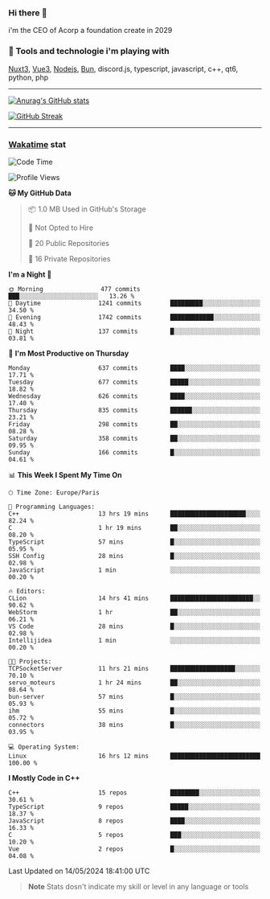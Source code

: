 ### Hi there 👋

i'm the CEO of Acorp a foundation create in 2029  

### 🧰 Tools and technologie i'm playing with

[Nuxt3](https://nuxt.com), [Vue3](https://vuejs.org/), [Nodejs](https://nodejs.org), [Bun](https://bun.sh/), discord.js, typescript, javascript, c++, qt6, python, php

---

[![Anurag's GitHub stats](https://github-readme-stats.vercel.app/api?username=ackimixs&show_icons=true&theme=github_dark&count_private=true)](https://www.ackimixs.xyz)

[![GitHub Streak](https://github-readme-streak-stats.herokuapp.com?user=Ackimixs&theme=github-dark-blue&date_format=j%20M%5B%20Y%5D&mode=weekly)](https://git.io/streak-stats)

---
 
 ### [Wakatime](https://wakatime.com/) stat

<!--START_SECTION:waka-->
![Code Time](http://img.shields.io/badge/Code%20Time-1%2C099%20hrs%2052%20mins-blue)

![Profile Views](http://img.shields.io/badge/Profile%20Views-0-blue)

**🐱 My GitHub Data** 

> 📦 1.0 MB Used in GitHub's Storage 
 > 
> 🚫 Not Opted to Hire
 > 
> 📜 20 Public Repositories 
 > 
> 🔑 16 Private Repositories 
 > 
**I'm a Night 🦉** 

```text
🌞 Morning                477 commits         ███░░░░░░░░░░░░░░░░░░░░░░   13.26 % 
🌆 Daytime                1241 commits        █████████░░░░░░░░░░░░░░░░   34.50 % 
🌃 Evening                1742 commits        ████████████░░░░░░░░░░░░░   48.43 % 
🌙 Night                  137 commits         █░░░░░░░░░░░░░░░░░░░░░░░░   03.81 % 
```
📅 **I'm Most Productive on Thursday** 

```text
Monday                   637 commits         ████░░░░░░░░░░░░░░░░░░░░░   17.71 % 
Tuesday                  677 commits         █████░░░░░░░░░░░░░░░░░░░░   18.82 % 
Wednesday                626 commits         ████░░░░░░░░░░░░░░░░░░░░░   17.40 % 
Thursday                 835 commits         ██████░░░░░░░░░░░░░░░░░░░   23.21 % 
Friday                   298 commits         ██░░░░░░░░░░░░░░░░░░░░░░░   08.28 % 
Saturday                 358 commits         ██░░░░░░░░░░░░░░░░░░░░░░░   09.95 % 
Sunday                   166 commits         █░░░░░░░░░░░░░░░░░░░░░░░░   04.61 % 
```


📊 **This Week I Spent My Time On** 

```text
🕑︎ Time Zone: Europe/Paris

💬 Programming Languages: 
C++                      13 hrs 19 mins      █████████████████████░░░░   82.24 % 
C                        1 hr 19 mins        ██░░░░░░░░░░░░░░░░░░░░░░░   08.20 % 
TypeScript               57 mins             █░░░░░░░░░░░░░░░░░░░░░░░░   05.95 % 
SSH Config               28 mins             █░░░░░░░░░░░░░░░░░░░░░░░░   02.98 % 
JavaScript               1 min               ░░░░░░░░░░░░░░░░░░░░░░░░░   00.20 % 

🔥 Editors: 
CLion                    14 hrs 41 mins      ███████████████████████░░   90.62 % 
WebStorm                 1 hr                ██░░░░░░░░░░░░░░░░░░░░░░░   06.21 % 
VS Code                  28 mins             █░░░░░░░░░░░░░░░░░░░░░░░░   02.98 % 
Intellijidea             1 min               ░░░░░░░░░░░░░░░░░░░░░░░░░   00.20 % 

🐱‍💻 Projects: 
TCPSocketServer          11 hrs 21 mins      ██████████████████░░░░░░░   70.10 % 
servo_moteurs            1 hr 24 mins        ██░░░░░░░░░░░░░░░░░░░░░░░   08.64 % 
bun-server               57 mins             █░░░░░░░░░░░░░░░░░░░░░░░░   05.93 % 
ihm                      55 mins             █░░░░░░░░░░░░░░░░░░░░░░░░   05.72 % 
connectors               38 mins             █░░░░░░░░░░░░░░░░░░░░░░░░   03.95 % 

💻 Operating System: 
Linux                    16 hrs 12 mins      █████████████████████████   100.00 % 
```

**I Mostly Code in C++** 

```text
C++                      15 repos            ████████░░░░░░░░░░░░░░░░░   30.61 % 
TypeScript               9 repos             █████░░░░░░░░░░░░░░░░░░░░   18.37 % 
JavaScript               8 repos             ████░░░░░░░░░░░░░░░░░░░░░   16.33 % 
C                        5 repos             ███░░░░░░░░░░░░░░░░░░░░░░   10.20 % 
Vue                      2 repos             █░░░░░░░░░░░░░░░░░░░░░░░░   04.08 % 
```




 Last Updated on 14/05/2024 18:41:00 UTC
<!--END_SECTION:waka-->

> **Note**
> Stats dosn't indicate my skill or level in any language or tools
